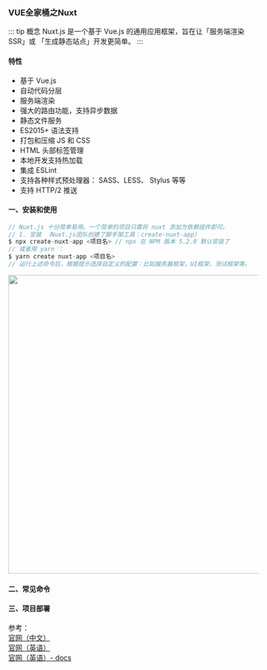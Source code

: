 ### VUE全家桶之Nuxt
::: tip 概念
Nuxt.js 是一个基于 Vue.js 的通用应用框架，旨在让「服务端渲染SSR」或 「生成静态站点」开发更简单。
:::

#### 特性
+ 基于 Vue.js
+ 自动代码分层
+ 服务端渲染
+ 强大的路由功能，支持异步数据
+ 静态文件服务
+ ES2015+ 语法支持
+ 打包和压缩 JS 和 CSS
+ HTML 头部标签管理
+ 本地开发支持热加载
+ 集成 ESLint
+ 支持各种样式预处理器： SASS、LESS、 Stylus 等等
+ 支持 HTTP/2 推送

#### 一、安装和使用
```js
// Nuxt.js 十分简单易用。一个简单的项目只需将 nuxt 添加为依赖组件即可。
// 1. 安装 （Nuxt.js团队创建了脚手架工具：create-nuxt-app）
$ npx create-nuxt-app <项目名> // npx 在 NPM 版本 5.2.0 默认安装了
// 或者用 yarn ：
$ yarn create nuxt-app <项目名>
// 运行上述命令后，根据提示选择自定义的配置：比如服务器框架，UI框架，测试框架等。

```

<img src="~@/nuxt_1.png" style="height:600px">
<!-- ![An image](~@/nuxt_1.png) -->

#### 二、常见命令

#### 三、项目部署



参考：<br />
<a href="https://www.nuxtjs.cn/" target="_blank">官网（中文）</a><br />
<a href="https://nuxtjs.org/" target="_blank">官网（英语）</a><br />
<a href="https://nuxtjs.org/docs/get-started/installation" target="_blank">官网（英语）- docs</a><br />
